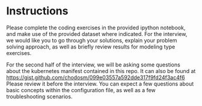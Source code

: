 # Instructions

Please complete the coding exercises in the provided ipython notebook, and make use of the provided dataset where indicated. For the interview, we would like you to go through your solutions, explain your problem solving approach, as well as briefly review results for modeling type exercises.

For the second half of the interview, we will be asking some questions about the kubernetes manifest contained in this repo. It can also be found at https://gist.github.com/chodosm/099e03557a592dde317f9fd24f3ac4f6 Please review it before the interview. You can expect a few questions about basic concepts within the configuration file, as well as a few troubleshooting scenarios.
